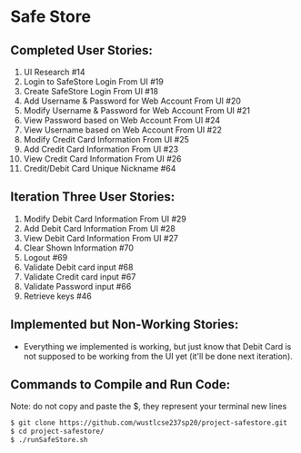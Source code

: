 # Safe Store

## Completed User Stories:
1. UI Research #14
2. Login to SafeStore Login From UI #19
3. Create SafeStore Login From UI #18
4. Add Username & Password for Web Account From UI #20
5. Modify Username & Password for Web Account From UI #21
6. View Password based on Web Account From UI #24
7. View Username based on Web Account From UI #22
8. Modify Credit Card Information From UI #25
9. Add Credit Card Information From UI #23
10. View Credit Card Information From UI #26
11. Credit/Debit Card Unique Nickname #64

## Iteration Three User Stories:
1. Modify Debit Card Information From UI #29
2. Add Debit Card Information From UI #28
3. View Debit Card Information From UI #27
4. Clear Shown Information #70
5. Logout #69
6. Validate Debit card input #68
7. Validate Credit card input #67
8. Validate Password input #66
9. Retrieve keys #46

## Implemented but Non-Working Stories:
- Everything we implemented is working, but just know that Debit Card is not supposed to be working from the UI yet (it'll be done next iteration).
## Commands to Compile and Run Code:
Note: do not copy and paste the $, they represent your terminal new lines
```sh
$ git clone https://github.com/wustlcse237sp20/project-safestore.git
$ cd project-safestore/
$ ./runSafeStore.sh 
```
